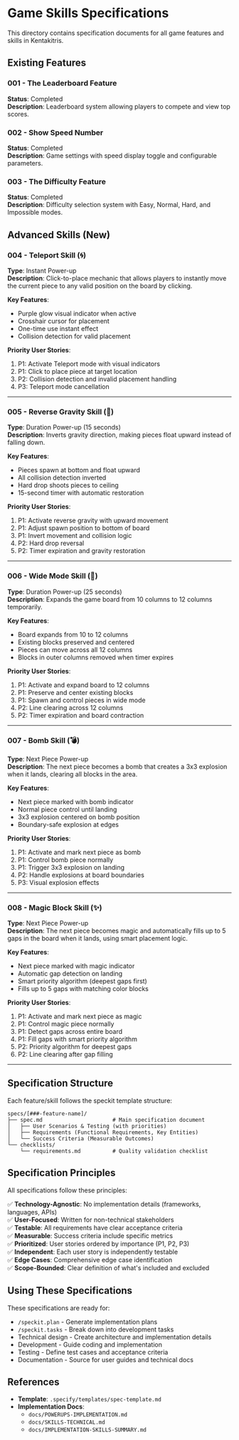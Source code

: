 # Game Skills Specifications

This directory contains specification documents for all game features and skills in Kentakitris.

## Existing Features

### 001 - The Leaderboard Feature
**Status**: Completed  
**Description**: Leaderboard system allowing players to compete and view top scores.

### 002 - Show Speed Number
**Status**: Completed  
**Description**: Game settings with speed display toggle and configurable parameters.

### 003 - The Difficulty Feature
**Status**: Completed  
**Description**: Difficulty selection system with Easy, Normal, Hard, and Impossible modes.

## Advanced Skills (New)

### 004 - Teleport Skill (🌀)
**Type**: Instant Power-up  
**Description**: Click-to-place mechanic that allows players to instantly move the current piece to any valid position on the board by clicking.

**Key Features**:
- Purple glow visual indicator when active
- Crosshair cursor for placement
- One-time use instant effect
- Collision detection for valid placement

**Priority User Stories**:
1. P1: Activate Teleport mode with visual indicators
2. P1: Click to place piece at target location
3. P2: Collision detection and invalid placement handling
4. P3: Teleport mode cancellation

---

### 005 - Reverse Gravity Skill (🔺)
**Type**: Duration Power-up (15 seconds)  
**Description**: Inverts gravity direction, making pieces float upward instead of falling down.

**Key Features**:
- Pieces spawn at bottom and float upward
- All collision detection inverted
- Hard drop shoots pieces to ceiling
- 15-second timer with automatic restoration

**Priority User Stories**:
1. P1: Activate reverse gravity with upward movement
2. P1: Adjust spawn position to bottom of board
3. P1: Invert movement and collision logic
4. P2: Hard drop reversal
5. P2: Timer expiration and gravity restoration

---

### 006 - Wide Mode Skill (📏)
**Type**: Duration Power-up (25 seconds)  
**Description**: Expands the game board from 10 columns to 12 columns temporarily.

**Key Features**:
- Board expands from 10 to 12 columns
- Existing blocks preserved and centered
- Pieces can move across all 12 columns
- Blocks in outer columns removed when timer expires

**Priority User Stories**:
1. P1: Activate and expand board to 12 columns
2. P1: Preserve and center existing blocks
3. P1: Spawn and control pieces in wide mode
4. P2: Line clearing across 12 columns
5. P2: Timer expiration and board contraction

---

### 007 - Bomb Skill (💣)
**Type**: Next Piece Power-up  
**Description**: The next piece becomes a bomb that creates a 3x3 explosion when it lands, clearing all blocks in the area.

**Key Features**:
- Next piece marked with bomb indicator
- Normal piece control until landing
- 3x3 explosion centered on bomb position
- Boundary-safe explosion at edges

**Priority User Stories**:
1. P1: Activate and mark next piece as bomb
2. P1: Control bomb piece normally
3. P1: Trigger 3x3 explosion on landing
4. P2: Handle explosions at board boundaries
5. P3: Visual explosion effects

---

### 008 - Magic Block Skill (✨)
**Type**: Next Piece Power-up  
**Description**: The next piece becomes magic and automatically fills up to 5 gaps in the board when it lands, using smart placement logic.

**Key Features**:
- Next piece marked with magic indicator
- Automatic gap detection on landing
- Smart priority algorithm (deepest gaps first)
- Fills up to 5 gaps with matching color blocks

**Priority User Stories**:
1. P1: Activate and mark next piece as magic
2. P1: Control magic piece normally
3. P1: Detect gaps across entire board
4. P1: Fill gaps with smart priority algorithm
5. P2: Priority algorithm for deepest gaps
6. P2: Line clearing after gap filling

---

## Specification Structure

Each feature/skill follows the speckit template structure:

```
specs/[###-feature-name]/
├── spec.md                      # Main specification document
│   ├── User Scenarios & Testing (with priorities)
│   ├── Requirements (Functional Requirements, Key Entities)
│   └── Success Criteria (Measurable Outcomes)
└── checklists/
    └── requirements.md          # Quality validation checklist
```

## Specification Principles

All specifications follow these principles:

✅ **Technology-Agnostic**: No implementation details (frameworks, languages, APIs)  
✅ **User-Focused**: Written for non-technical stakeholders  
✅ **Testable**: All requirements have clear acceptance criteria  
✅ **Measurable**: Success criteria include specific metrics  
✅ **Prioritized**: User stories ordered by importance (P1, P2, P3)  
✅ **Independent**: Each user story is independently testable  
✅ **Edge Cases**: Comprehensive edge case identification  
✅ **Scope-Bounded**: Clear definition of what's included and excluded

## Using These Specifications

These specifications are ready for:
- `/speckit.plan` - Generate implementation plans
- `/speckit.tasks` - Break down into development tasks
- Technical design - Create architecture and implementation details
- Development - Guide coding and implementation
- Testing - Define test cases and acceptance criteria
- Documentation - Source for user guides and technical docs

## References

- **Template**: `.specify/templates/spec-template.md`
- **Implementation Docs**: 
  - `docs/POWERUPS-IMPLEMENTATION.md`
  - `docs/SKILLS-TECHNICAL.md`
  - `docs/IMPLEMENTATION-SKILLS-SUMMARY.md`
